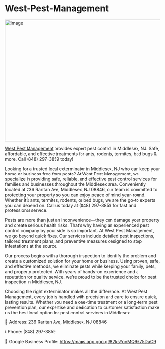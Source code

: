 # West-Pest-Management
<img width="521" height="396" alt="image" src="https://github.com/user-attachments/assets/3448e1b8-894d-4dd9-a3da-c214004ad2d9" />





[West Pest Management](https://maps.app.goo.gl/82ksYonMQ9675DaC9) provides expert pest control in Middlesex, NJ. Safe, affordable, and effective treatments for ants, rodents, termites, bed bugs & more. Call (848) 297-3859 today! 

Looking for a trusted local exterminator in Middlesex, NJ who can keep your home or business free from pests? At West Pest Management, we specialize in providing safe, reliable, and effective pest control services for families and businesses throughout the Middlesex area. Conveniently located at 236 Raritan Ave, Middlesex, NJ 08846, our team is committed to protecting your property so you can enjoy peace of mind year-round. Whether it’s ants, termites, rodents, or bed bugs, we are the go-to experts you can depend on. Call us today at (848) 297-3859 for fast and professional service.

Pests are more than just an inconvenience—they can damage your property and create serious health risks. That’s why having an experienced pest control company by your side is so important. At West Pest Management, we go beyond quick fixes. Our services include detailed pest inspections, tailored treatment plans, and preventive measures designed to stop infestations at the source.

Our process begins with a thorough inspection to identify the problem and create a customized solution for your home or business. Using proven, safe, and effective methods, we eliminate pests while keeping your family, pets, and property protected. With years of hands-on experience and a reputation for quality service, we’re proud to be the trusted choice for pest inspection in Middlesex, NJ.

Choosing the right exterminator makes all the difference. At West Pest Management, every job is handled with precision and care to ensure quick, lasting results. Whether you need a one-time treatment or a long-term pest prevention plan, our expertise and dedication to customer satisfaction make us the best local option for pest control services in Middlesex.

📍 Address: 236 Raritan Ave, Middlesex, NJ 08846

📞 Phone: (848) 297-3859

🔗 Google Business Profile:  https://maps.app.goo.gl/82ksYonMQ9675DaC9 
